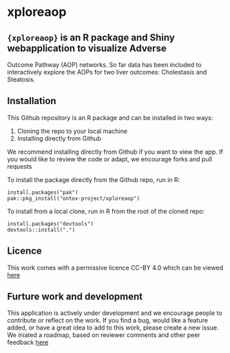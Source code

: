 # xploreaop

## `{xploreaop}` is an R package and Shiny webapplication to visualize Adverse 
Outcome Pathway (AOP) networks. So far data has been included to interactively 
explore the AOPs for two liver outcomes: Cholestasis and Steatosis.

## Installation
This Github repository is an R package and can be installed in two ways:

 1. Cloning the repo to your local machine
 2. Installing directly from Github
 
We recommend installing directly from Github if you want to view the app. If you 
would like to review the code or adapt, we encourage forks and pull requests

To install the package directly from the Github repo, run in R:
```
install.packages("pak")
pak::pkg_install("ontox-project/xploreaop")
```

To install from a local clone, run in R from the root of the cloned repo:
```
install.packages("devtools")
devtools::install(".")
```

## Licence
This work comes with a permissive licence CC-BY 4.0 which can be viewed [here](https://github.com/ontox-project/xploreaop/blob/main/LICENSE.md)

## Furture work and development
This application is actively under development and we encourage people to contribute or reflect on the work. If you find a bug, would like a feature added, or have a great idea to add to this work, please create a new issue. 
We iniated a roadmap, based on reviewer comments and other peer feedback [here](https://github.com/ontox-project/xploreaop/blob/main/ROADMAP.md)





